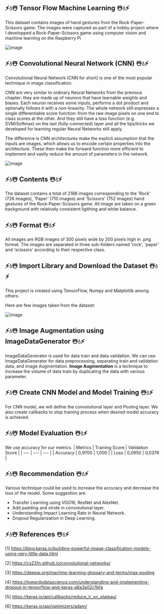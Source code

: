 ## ⚡💧☃️ Tensor Flow Machine Learning ☃️💧⚡ 
This dataset contains images of hand gestures from the Rock-Paper-Scissors game. The images were captured as part of a hobby project where I developped a Rock-Paper-Scissors game using computer vision and machine learning on the Raspberry Pi

![image](https://github.com/diantyapitaloka/Tensor-Flow-Machine-Learning/assets/147487436/f0b834a3-7dbb-46d7-8822-9c04fc18eba6)


## ⚡💧☃️ Convolutional Neural Network (CNN) ☃️💧⚡ 

Convolutional Neural Network (CNN for short) is one of the most popular technique in image classification.

CNN are very similar to ordinary Neural Networks from the previous chapter: they are made up of neurons that have learnable weights and biases. Each neuron receives some inputs, performs a dot product and optionally follows it with a non-linearity. The whole network still expresses a single differentiable score function: from the raw image pixels on one end to class scores at the other. And they still have a loss function (e.g. SVM/Softmax) on the last (fully-connected) layer and all the tips/tricks we developed for learning regular Neural Networks still apply.

The difference is CNN architectures make the explicit assumption that the inputs are images, which allows us to encode certain properties into the architecture. These then make the forward function more efficient to implement and vastly reduce the amount of parameters in the network.

<p align="center">
  
![image](https://github.com/diantyapitaloka/Tensor-Flow-Machine-Learning/assets/147487436/1cd62f84-ea6e-4bf2-9cc7-bd1945361d08)

## ⚡💧☃️ Contents ☃️💧⚡ 
The dataset contains a total of 2188 images corresponding to the 'Rock' (726 images), 'Paper' (710 images) and 'Scissors' (752 images) hand gestures of the Rock-Paper-Scissors game. All image are taken on a green background with relatively consistent ligithing and white balance.

## ⚡💧☃️ Format ☃️💧⚡ 
All images are RGB images of 300 pixels wide by 200 pixels high in .png format. The images are separated in three sub-folders named 'rock', 'paper' and 'scissors' according to their respective class.

## ⚡💧☃️ Import Library and Download the Dataset ☃️💧⚡ 
This project is created using TensorFlow, Numpy and Matplotlib among others. 

Here are few images taken from the dataset:

![image](https://github.com/diantyapitaloka/Tensor-Flow-Machine-Learning/assets/147487436/1b92d61c-d940-49ac-aabb-5d6aa94afec5)

## ⚡💧☃️ Image Augmentation using ImageDataGenerator ☃️💧⚡ 
ImageDataGenerator is used for data train and data validation. We can use ImageDataGenerator for data preprocessing, separating train and validation data, and image Augmentation. **Image Augmentation** is a technique to increase the volume of data train by duplicating the data with various parameter.

## ⚡💧☃️ Create CNN Model and Model Training ☃️💧⚡ 
For CNN model, we will define the convolutional layer and Pooling layer. We also create callbacks to stop training process when desired model accuracy is achieved.

## ⚡💧☃️ Model Evaluation ☃️💧⚡ 
We use accuracy for our metrics. 
| Metrics | Training Score | Validation Score |
| --- | --- | --- |
| Accuracy | 0,9700 | 1,000 |
| Loss | 0,0950 | 0,0376 |

## ⚡💧☃️ Recommendation ☃️💧⚡ 
Various technique could be used to increase the accuracy and decrease the loss of the model. Some suggestion are:
- Transfer Learning using VGG16, ResNet and AlexNet.
- Add padding and stride in convolutional layer.
- Understanding Impact Learning Rate in Neural Network.
- Dropout Regularization in Deep Learning.

## ⚡💧☃️ References ☃️💧⚡ 

[1] https://blog.keras.io/building-powerful-image-classification-models-using-very-little-data.html

[2] https://cs231n.github.io/convolutional-networks/

[3] https://deepai.org/machine-learning-glossary-and-terms/max-pooling

[4] https://towardsdatascience.com/understanding-and-implementing-dropout-in-tensorflow-and-keras-a8a3a02c1bfa

[5] https://keras.io/api/callbacks/reduce_lr_on_plateau/

[6] https://keras.io/api/optimizers/adam/
